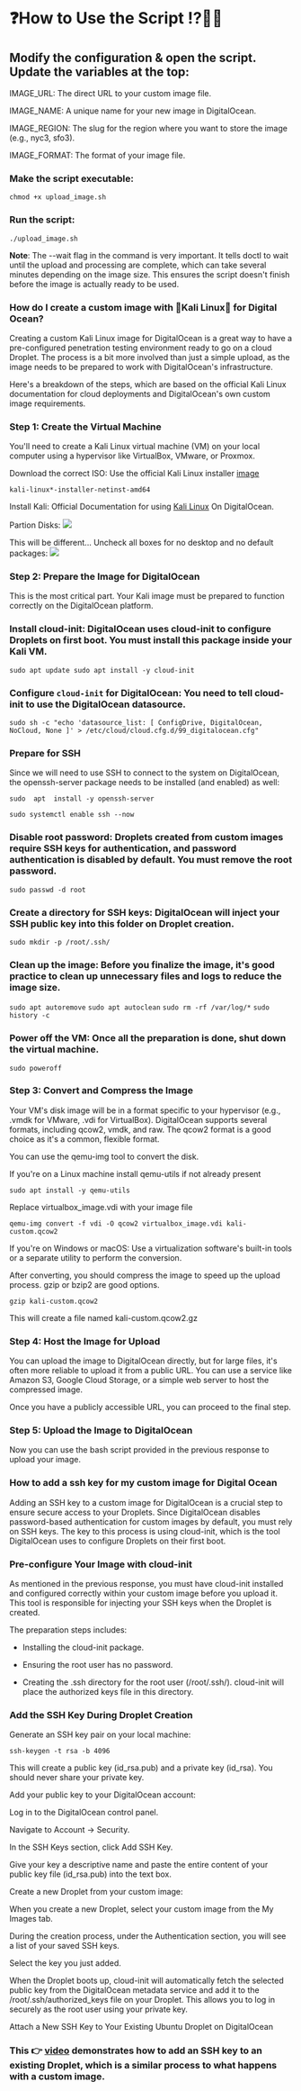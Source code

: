 # :question:How to Use the Script :interrobang::man_shrugging:
## Modify the configuration & open the script. Update the variables at the top:

IMAGE_URL: The direct URL to your custom image file.

IMAGE_NAME: A unique name for your new image in DigitalOcean.

IMAGE_REGION: The slug for the region where you want to store the image (e.g., nyc3, sfo3).

IMAGE_FORMAT: The format of your image file.

### Make the script executable:

```chmod +x upload_image.sh```

### Run the script:

```./upload_image.sh```

**Note**:
The --wait flag in the command is very important. It tells doctl to wait until the upload and processing are complete, which can take several minutes depending on the image size. This ensures the script doesn't finish before the image is actually ready to be used.


### How do I create a custom image with :dragon:Kali Linux:dragon: for Digital Ocean?

Creating a custom Kali Linux image for DigitalOcean is a great way to have a pre-configured penetration testing environment ready to go on a cloud Droplet. The process is a bit more involved than just a simple upload, as the image needs to be prepared to work with DigitalOcean's infrastructure.

Here's a breakdown of the steps, which are based on the official Kali Linux documentation for cloud deployments and DigitalOcean's own custom image requirements.

### Step 1: Create the Virtual Machine
You'll need to create a Kali Linux virtual machine (VM) on your local computer using a hypervisor like VirtualBox, VMware, or Proxmox.

Download the correct ISO: 
Use the official Kali Linux installer [image](https://cdimage.kali.org/kali-2025.2/)

 ``kali-linux*-installer-netinst-amd64``


Install Kali: 
Official Documentation for using [Kali Linux](https://www.kali.org/docs/cloud/digitalocean/) On DigitalOcean.

Partion Disks:
![](https://www.kali.org/docs/cloud/digitalocean/digitalocean-1.png)

This will be different... Uncheck all boxes for no desktop and no default packages:
![](https://www.kali.org/docs/cloud/digitalocean/digitalocean-2.png)
### Step 2: Prepare the Image for DigitalOcean
This is the most critical part. Your Kali image must be prepared to function correctly on the DigitalOcean platform.

### Install cloud-init: DigitalOcean uses cloud-init to configure Droplets on first boot. You must install this package inside your Kali VM.

``sudo apt update
sudo apt install -y cloud-init``

### Configure ``cloud-init`` for DigitalOcean: You need to tell cloud-init to use the DigitalOcean datasource.

``sudo sh -c "echo 'datasource_list: [ ConfigDrive, DigitalOcean, NoCloud, None ]' > /etc/cloud/cloud.cfg.d/99_digitalocean.cfg"``

[](https://www.kali.org/docs/cloud/digitalocean/#prepare-for-ssh)

### Prepare for SSH

Since we will need to use SSH to connect to the system on DigitalOcean, the  openssh-server  package needs to be installed (and enabled) as well:

``sudo  apt  install -y openssh-server``

``sudo systemctl enable ssh --now``


### Disable root password: Droplets created from custom images require SSH keys for authentication, and password authentication is disabled by default. You must remove the root password.

``sudo passwd -d root``

### Create a directory for SSH keys: DigitalOcean will inject your SSH public key into this folder on Droplet creation.

``sudo mkdir -p /root/.ssh/``

### Clean up the image: Before you finalize the image, it's good practice to clean up unnecessary files and logs to reduce the image size.

``sudo apt autoremove``
``sudo apt autoclean``
``sudo rm -rf /var/log/*``
``sudo history -c``

### Power off the VM: Once all the preparation is done, shut down the virtual machine.

``sudo poweroff``

### Step 3: Convert and Compress the Image
Your VM's disk image will be in a format specific to your hypervisor (e.g., .vmdk for VMware, .vdi for VirtualBox). DigitalOcean supports several formats, including qcow2, vmdk, and raw. The qcow2 format is a good choice as it's a common, flexible format.

You can use the qemu-img tool to convert the disk.

If you're on a Linux machine install qemu-utils if not already present

``sudo apt install -y qemu-utils``

Replace virtualbox_image.vdi with your image file

``qemu-img convert -f vdi -O qcow2 virtualbox_image.vdi kali-custom.qcow2``

If you're on Windows or macOS: Use a virtualization software's built-in tools or a separate utility to perform the conversion.

After converting, you should compress the image to speed up the upload process. gzip or bzip2 are good options.

``gzip kali-custom.qcow2``

This will create a file named kali-custom.qcow2.gz

### Step 4: Host the Image for Upload
You can upload the image to DigitalOcean directly, but for large files, it's often more reliable to upload it from a public URL. You can use a service like Amazon S3, Google Cloud Storage, or a simple web server to host the compressed image.

Once you have a publicly accessible URL, you can proceed to the final step.

### Step 5: Upload the Image to DigitalOcean
Now you can use the bash script provided in the previous response to upload your image.


### How to add a ssh key for my custom image for Digital Ocean

Adding an SSH key to a custom image for DigitalOcean is a crucial step to ensure secure access to your Droplets. Since DigitalOcean disables password-based authentication for custom images by default, you must rely on SSH keys. The key to this process is using cloud-init, which is the tool DigitalOcean uses to configure Droplets on their first boot.


### Pre-configure Your Image with cloud-init
As mentioned in the previous response, you must have cloud-init installed and configured correctly within your custom image before you upload it. This tool is responsible for injecting your SSH keys when the Droplet is created.

The preparation steps includes:

- Installing the cloud-init package.

- Ensuring the root user has no password.

- Creating the .ssh directory for the root user (/root/.ssh/). cloud-init will place the authorized keys file in this directory.

### Add the SSH Key During Droplet Creation
Generate an SSH key pair on your local machine:

``ssh-keygen -t rsa -b 4096``

This will create a public key (id_rsa.pub) and a private key (id_rsa). You should never share your private key.

Add your public key to your DigitalOcean account:

Log in to the DigitalOcean control panel.

Navigate to Account -> Security.

In the SSH Keys section, click Add SSH Key.

Give your key a descriptive name and paste the entire content of your public key file (id_rsa.pub) into the text box.

Create a new Droplet from your custom image:

When you create a new Droplet, select your custom image from the My Images tab.

During the creation process, under the Authentication section, you will see a list of your saved SSH keys.

Select the key you just added.

When the Droplet boots up, cloud-init will automatically fetch the selected public key from the DigitalOcean metadata service and add it to the /root/.ssh/authorized_keys file on your Droplet. This allows you to log in securely as the root user using your private key.

Attach a New SSH Key to Your Existing Ubuntu Droplet on DigitalOcean

### This :point_right: [video](https://www.youtube.com/watch?v=fUAya7873-c) demonstrates how to add an SSH key to an existing Droplet, which is a similar process to what happens with a custom image.
